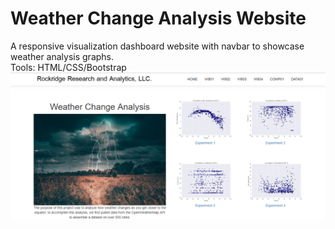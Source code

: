 # Weather Change Analysis Website
A responsive visualization dashboard website with navbar to showcase weather analysis graphs. <br>
Tools: HTML/CSS/Bootstrap
<br>
![Image of site](weatherChangeImage.PNG)


